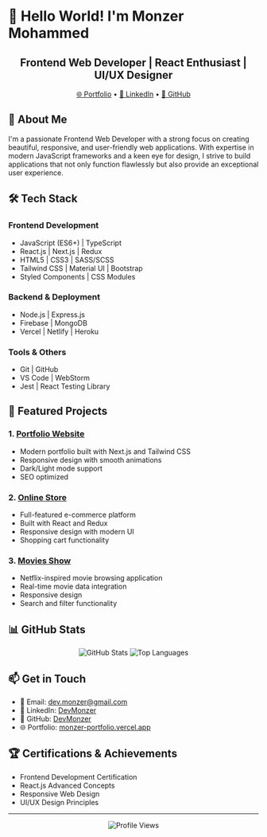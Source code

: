 # 👋 Hello World! I'm Monzer Mohammed

<div align="center">
  <h2>Frontend Web Developer | React Enthusiast | UI/UX Designer</h2>
  <a href="https://monzer-portfolio.vercel.app/" target="_blank">🌐 Portfolio</a> •
  <a href="https://www.linkedin.com/in/devmonzer/" target="_blank">💼 LinkedIn</a> •
  <a href="https://github.com/DevMonzer" target="_blank">📂 GitHub</a>
</div>

## 🚀 About Me

I'm a passionate Frontend Web Developer with a strong focus on creating beautiful, responsive, and user-friendly web applications. With expertise in modern JavaScript frameworks and a keen eye for design, I strive to build applications that not only function flawlessly but also provide an exceptional user experience.

## 🛠️ Tech Stack

### Frontend Development
- JavaScript (ES6+) | TypeScript
- React.js | Next.js | Redux
- HTML5 | CSS3 | SASS/SCSS
- Tailwind CSS | Material UI | Bootstrap
- Styled Components | CSS Modules

### Backend & Deployment
- Node.js | Express.js
- Firebase | MongoDB
- Vercel | Netlify | Heroku

### Tools & Others
- Git | GitHub
- VS Code | WebStorm
- Jest | React Testing Library

## 🎯 Featured Projects

### 1. [Portfolio Website](https://monzer-portfolio.vercel.app/)
- Modern portfolio built with Next.js and Tailwind CSS
- Responsive design with smooth animations
- Dark/Light mode support
- SEO optimized

### 2. [Online Store](https://online-store-puce.vercel.app/)
- Full-featured e-commerce platform
- Built with React and Redux
- Responsive design with modern UI
- Shopping cart functionality

### 3. [Movies Show](https://movies-show.vercel.app/)
- Netflix-inspired movie browsing application
- Real-time movie data integration
- Responsive design
- Search and filter functionality

## 📊 GitHub Stats

<div align="center">
  <img src="https://github-readme-stats.vercel.app/api?username=DevMonzer&show_icons=true&theme=radical" alt="GitHub Stats" />
  <img src="https://github-readme-stats.vercel.app/api/top-langs/?username=DevMonzer&layout=compact&theme=radical" alt="Top Languages" />
</div>

## 📫 Get in Touch

- 📧 Email: dev.monzer@gmail.com
- 💼 LinkedIn: [DevMonzer](https://www.linkedin.com/in/devmonzer/)
- 📂 GitHub: [DevMonzer](https://github.com/DevMonzer)
- 🌐 Portfolio: [monzer-portfolio.vercel.app](https://monzer-portfolio.vercel.app/)

## 🏆 Certifications & Achievements

- Frontend Development Certification
- React.js Advanced Concepts
- Responsive Web Design
- UI/UX Design Principles

---
<div align="center">
  <img src="https://komarev.com/ghpvc/?username=DevMonzer&style=flat-square&color=blue" alt="Profile Views" />
</div>
